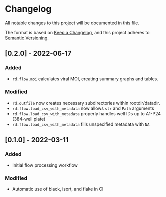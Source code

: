 # Changelog
All notable changes to this project will be documented in this file.

The format is based on [Keep a Changelog](https://keepachangelog.com/en/1.0.0/),
and this project adheres to [Semantic Versioning](https://semver.org/spec/v2.0.0.html).

## [0.2.0] - 2022-06-17
### Added
- `rd.flow.moi` calculates viral MOI, creating summary graphs and tables.
### Modified
- `rd.outfile` now creates necessary subdirectories within rootdir/datadir.
- `rd.flow.load_csv_with_metadata` now allows `str` and `Path` arguments
- `rd.flow.load_csv_with_metadata` properly handles well IDs up to A1-P24 (384-well plate)
- `rd.flow.load_csv_with_metadata` fills unspecified metadata with `NA`

## [0.1.0] - 2022-03-11
### Added
- Initial flow processing workflow
### Modified
- Automatic use of black, isort, and flake in CI
